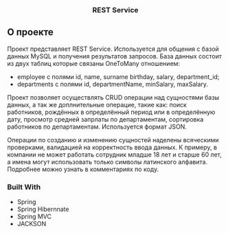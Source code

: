<!-- REST Service -->
<br />
<div align="center">
  <h3 align="center">REST Service</h3>
</div>


<!-- ABOUT THE PROJECT -->
## О проекте

Проект представляет REST Service. Используется для общения с базой данных MySQL и получения результатов запросов.
База данных состоит из двух таблиц которые связаны OneToMany отношением: 
- employee с полями id, name, surname birthday, salary, department_id;
- departments с полями id, departmentName, minSalary, maxSalary.

Проект позволяет осуществлять CRUD операции над сущностями базы данных, а так же доплнительные операцие, такие как:
поиск работников, рождённых в определённый период или в определённую дату, просмотр средней запрлаты по департаментам,
сортировка работников по департаментам. Используется формат JSON.

Операции по созданию и изменению сущностей наделены всяческими проверками, валидацией на корректность ввода данных. К примеру, в компании не может работать сотрудник младше 18 лет и старше 60 лет, а имена могут использовать только символы латинского алфавита. Подробнее можно узнать в комментариях по коду.



### Built With

- Spring
- Spring Hibernnate
- Spring MVC
- JACKSON
